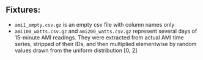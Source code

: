 ## Fixtures:

* `ami1_empty.csv.gz` is an empty csv file with column names only
* `ami100_watts.csv.gz` and `ami200_watts.csv.gz` represent several days of 15-minute AMI readings. They were extracted from actual AMI time series, stripped of their IDs, and then multiplied elementwise by random values drawn from the uniform distribution [0, 2]
